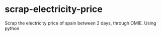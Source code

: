 # scrap-electricity-price

Scrap the electricity price of spain between 2 days, through OMIE. Using python
